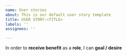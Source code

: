 ```yaml
---
name: User stories
about: This is our default user story template
title: USER STORY:<TITLE>
labels: ''
assignees: ''

---
```


In order to **receive benefit** as a **role**, I can **goal / desire**
